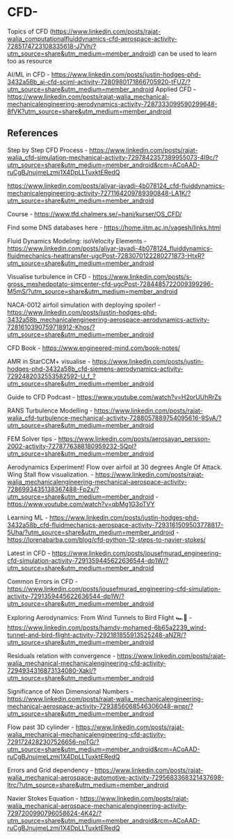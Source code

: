 # CFD-

Topics of CFD (https://www.linkedin.com/posts/rajat-walia_computationalfluiddynamics-cfd-aerospace-activity-7285174723108335618-J7Vh/?utm_source=share&utm_medium=member_android)
can be used to learn too as resource

AI/ML in CFD - https://www.linkedin.com/posts/justin-hodges-phd-3432a58b_ai-cfd-sciml-activity-7280980171866705920-tFUZ/?utm_source=share&utm_medium=member_android
Applied CFD - https://www.linkedin.com/posts/rajat-walia_mechanical-mechanicalengineering-aerodynamics-activity-7287333099590299648-8fVK?utm_source=share&utm_medium=member_android

## References

Step by Step CFD Process - https://www.linkedin.com/posts/rajat-walia_cfd-simulation-mechanical-activity-7297842357389955073-4I9c/?utm_source=share&utm_medium=member_android&rcm=ACoAAD-ruCgBJnujmeLzmj1X4DpLLTuxktERedQ

https://www.linkedin.com/posts/aliyar-javadi-4b078124_cfd-fluiddynamics-mechanicalengineering-activity-7271164209789390848-LA1K/?utm_source=share&utm_medium=member_android

Course - https://www.tfd.chalmers.se/~hani/kurser/OS_CFD/

Find some DNS databases here - https://home.iitm.ac.in/vagesh/links.html

Fluid Dynamics Modeling: isoVelocity Elements - https://www.linkedin.com/posts/aliyar-javadi-4b078124_fluiddynamics-fluidmechanics-heattransfer-ugcPost-7283070122280271873-HtxR?utm_source=share&utm_medium=member_android

Visualise turbulence in CFD - https://www.linkedin.com/posts/s-gross_meshedpotato-simcenter-cfd-ugcPost-7284485722009399296-M5mS/?utm_source=share&utm_medium=member_android

NACA-0012 airfoil simulation with deploying spoiler! - https://www.linkedin.com/posts/justin-hodges-phd-3432a58b_mechanicalengineering-aerospace-aerodynamics-activity-7281610390759718912-Khos/?utm_source=share&utm_medium=member_android

CFD Book - https://www.engineered-mind.com/book-notes/

AMR in StarCCM+ visualise - https://www.linkedin.com/posts/justin-hodges-phd-3432a58b_cfd-siemens-aerodynamics-activity-7292482032553582592-U_f_?utm_source=share&utm_medium=member_android

Guide to CFD Podcast - https://www.youtube.com/watch?v=H2orUUhRrZs

RANS Turbulence Modelling - https://www.linkedin.com/posts/rajat-walia_cfd-turbulence-mechanical-activity-7288057889754095616-9SvA/?utm_source=share&utm_medium=member_android

FEM Solver tips - https://www.linkedin.com/posts/aerosayan_persson-2002-activity-7278776388180959232-5Qpl?utm_source=share&utm_medium=member_android

Aerodynamics Experiment! Flow over airfoil at 30 degrees Angle Of Attack. Wing Stall flow visualization. - https://www.linkedin.com/posts/rajat-walia_mechanicalengineering-mechanical-aerospace-activity-7286993435138367488-Fp2x/?utm_source=share&utm_medium=member_android - https://www.youtube.com/watch?v=qbMg1G3oTVY

Learning ML - https://www.linkedin.com/posts/justin-hodges-phd-3432a58b_cfd-fluidmechanics-aerospace-activity-7293161509503778817-5Uha/?utm_source=share&utm_medium=member_android - https://lorenabarba.com/blog/cfd-python-12-steps-to-navier-stokes/

Latest in CFD - https://www.linkedin.com/posts/jousefmurad_engineering-cfd-simulation-activity-7291359445622636544-dp1W/?utm_source=share&utm_medium=member_android

Common Errors in CFD - https://www.linkedin.com/posts/jousefmurad_engineering-cfd-simulation-activity-7291359445622636544-dp1W/?utm_source=share&utm_medium=member_android

Exploring Aerodynamics: From Wind Tunnels to Bird Flight 🏎️🦅 - https://www.linkedin.com/posts/hamdy-mohamed-6b65a2239_wind-tunnel-and-bird-flight-activity-7292181855913525248-aNZR/?utm_source=share&utm_medium=member_android

Residuals relation with convergence - https://www.linkedin.com/posts/rajat-walia_mechanical-mechanicalengineering-cfd-activity-7294934316873134080-XakI/?utm_source=share&utm_medium=member_android

Significance of Non Dimensional Numbers - https://www.linkedin.com/posts/rajat-walia_mechanicalengineering-mechanical-aerospace-activity-7293856068546306048-wnpr/?utm_source=share&utm_medium=member_android

Flow past 3D cylinder - https://www.linkedin.com/posts/rajat-walia_mechanical-mechanicalengineering-cfd-activity-7291724282307526656-noTG/?utm_source=share&utm_medium=member_android&rcm=ACoAAD-ruCgBJnujmeLzmj1X4DpLLTuxktERedQ

Errors and Grid dependency - https://www.linkedin.com/posts/rajat-walia_mechanical-aerospace-automotive-activity-7295683368321437698-ltrc/?utm_source=share&utm_medium=member_android

Navier Stokes Equation - https://www.linkedin.com/posts/rajat-walia_mechanical-aerospace-mechanicalengineering-activity-7297200990796058624-4K42/?utm_source=share&utm_medium=member_android&rcm=ACoAAD-ruCgBJnujmeLzmj1X4DpLLTuxktERedQ
